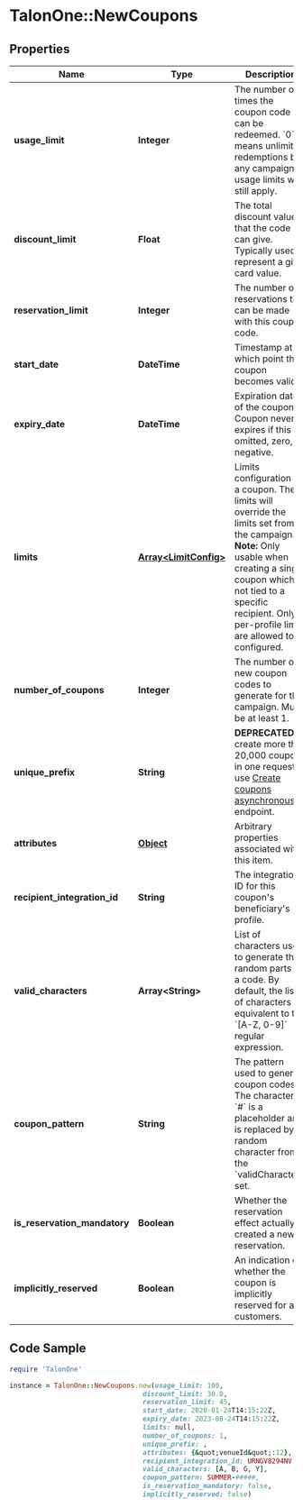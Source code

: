 # TalonOne::NewCoupons

## Properties

Name | Type | Description | Notes
------------ | ------------- | ------------- | -------------
**usage_limit** | **Integer** | The number of times the coupon code can be redeemed. &#x60;0&#x60; means unlimited redemptions but any campaign usage limits will still apply.  | 
**discount_limit** | **Float** | The total discount value that the code can give. Typically used to represent a gift card value.  | [optional] 
**reservation_limit** | **Integer** | The number of reservations that can be made with this coupon code.  | [optional] 
**start_date** | **DateTime** | Timestamp at which point the coupon becomes valid. | [optional] 
**expiry_date** | **DateTime** | Expiration date of the coupon. Coupon never expires if this is omitted, zero, or negative. | [optional] 
**limits** | [**Array&lt;LimitConfig&gt;**](LimitConfig.md) | Limits configuration for a coupon. These limits will override the limits set from the campaign.  **Note:** Only usable when creating a single coupon which is not tied to a specific recipient. Only per-profile limits are allowed to be configured.  | [optional] 
**number_of_coupons** | **Integer** | The number of new coupon codes to generate for the campaign. Must be at least 1. | 
**unique_prefix** | **String** | **DEPRECATED** To create more than 20,000 coupons in one request, use [Create coupons asynchronously](https://docs.talon.one/management-api#operation/createCouponsAsync) endpoint.  | [optional] 
**attributes** | [**Object**](.md) | Arbitrary properties associated with this item. | [optional] 
**recipient_integration_id** | **String** | The integration ID for this coupon&#39;s beneficiary&#39;s profile. | [optional] 
**valid_characters** | **Array&lt;String&gt;** | List of characters used to generate the random parts of a code. By default, the list of characters is equivalent to the &#x60;[A-Z, 0-9]&#x60; regular expression.  | [optional] 
**coupon_pattern** | **String** | The pattern used to generate coupon codes. The character &#x60;#&#x60; is a placeholder and is replaced by a random character from the &#x60;validCharacters&#x60; set.  | [optional] 
**is_reservation_mandatory** | **Boolean** | Whether the reservation effect actually created a new reservation. | [optional] [default to false]
**implicitly_reserved** | **Boolean** | An indication of whether the coupon is implicitly reserved for all customers. | [optional] 

## Code Sample

```ruby
require 'TalonOne'

instance = TalonOne::NewCoupons.new(usage_limit: 100,
                                 discount_limit: 30.0,
                                 reservation_limit: 45,
                                 start_date: 2020-01-24T14:15:22Z,
                                 expiry_date: 2023-08-24T14:15:22Z,
                                 limits: null,
                                 number_of_coupons: 1,
                                 unique_prefix: ,
                                 attributes: {&quot;venueId&quot;:12},
                                 recipient_integration_id: URNGV8294NV,
                                 valid_characters: [A, B, G, Y],
                                 coupon_pattern: SUMMER-#####,
                                 is_reservation_mandatory: false,
                                 implicitly_reserved: false)
```


